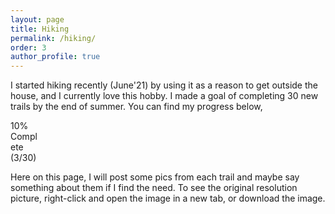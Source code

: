 ```yaml
---
layout: page
title: Hiking
permalink: /hiking/
order: 3
author_profile: true
---
```


I started hiking recently (June'21) by using it as a reason to get outside the house, and I currently love this hobby. I made a goal of completing 30 new trails by the end of summer. You can find my progress below,

<head>

  <link rel="stylesheet" href="https://maxcdn.bootstrapcdn.com/bootstrap/3.4.1/css/bootstrap.min.css">

</head>

<div class="progress">
  <div class="progress-bar progress-bar-success" role="progressbar" aria-valuenow="10"
  aria-valuemin="0" aria-valuemax="100" style="width:10%">
    10% Complete (3/30)
  </div>
</div>

<!-- <label for="file">Downloading progress:</label>
<progress id="file" value="32" max="100"> 32% </progress> -->

Here on this page, I will post some pics from each trail and maybe say something about them if I find the need. To see the original resolution picture, right-click and open the image in a new tab, or download the image.